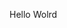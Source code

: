Hello Wolrd



































































































































































































































































































































































































































































































































































































































































































































































































































































































































































































































































































































































































































































































































































































































































































































































































































































































































































































































































































































































































































































































































































































































































































































































































































































































































































































































































































































































































































































































































































































































































































































































































































































































































































































































































































































































































































































































































































































































































































































































































































































































































































































































































































































































































































































































































































































































































































































































































































































































































































































































































































































































































































































































































































































































































































































































